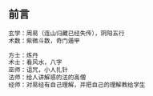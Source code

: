 

## 前言

```sh
玄学：周易（连山归藏已经失传），阴阳五行
术数：紫微斗数，奇门遁甲

方士：炼丹
术士：看风水，八字
巫师：诅咒，小人扎针
法师：给人讲解惑的法的高僧
经师：对易经有自己理解，并把自己的理解教给学生
```

